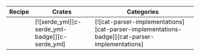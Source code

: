 | Recipe | Crates | Categories |
|--------|--------|------------|
|  | [![serde_yml][c-serde_yml-badge]][c-serde_yml] | [![cat-parser-implementations][cat-parser-implementations-badge]][cat-parser-implementations] |
